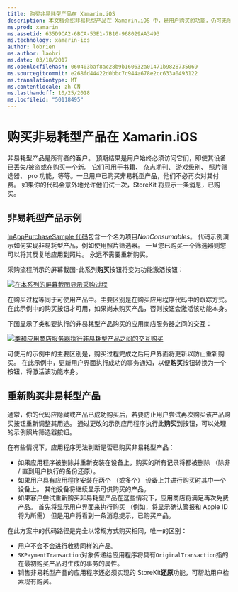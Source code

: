 ```yaml
---
title: 购买非易耗型产品在 Xamarin.iOS
description: 本文档介绍非易耗型产品在 Xamarin.iOS 中，是用户购买的功能，仍可无限期，而不考虑设备。
ms.prod: xamarin
ms.assetid: 635D9CA2-6BCA-53E1-7B10-968029AA3493
ms.technology: xamarin-ios
author: lobrien
ms.author: laobri
ms.date: 03/18/2017
ms.openlocfilehash: 060403baf8ac28b9b160632a01471b9828735069
ms.sourcegitcommit: e268fd44422d0bbc7c944a678e2cc633a0493122
ms.translationtype: MT
ms.contentlocale: zh-CN
ms.lasthandoff: 10/25/2018
ms.locfileid: "50118495"
---
```

# <a name="purchasing-non-consumable-products-in-xamarinios"></a>购买非易耗型产品在 Xamarin.iOS

非易耗型产品是所有者的客户。 预期结果是用户始终必须访问它们，即使其设备已丢失/被盗或在购买一个新。 它们可用于书籍、 杂志期刊、 游戏级别、 照片筛选器、 pro 功能，等等。一旦用户已购买非易耗型产品，他们不必再次对其付费。 如果你的代码会意外地允许他们试一次，StoreKit 将显示一条消息，已购买。

## <a name="non-consumable-products-sample"></a>非易耗型产品示例

[InAppPurchaseSample 代码](https://developer.xamarin.com/samples/monotouch/StoreKit/)包含一个名为项目*NonConsumables*。 代码示例演示如何实现非易耗型产品，例如使用照片筛选器。 一旦您已购买一个筛选器则您可以将其反复地应用到照片。 永远不需要重新购买。   
   
   
   
 采购流程所示的屏幕截图-此系列**购买**按钮将变为功能激活按钮：   
   
   
   
 [![](purchasing-non-consumable-products-images/image34.png "在本系列的屏幕截图显示采购过程")](purchasing-non-consumable-products-images/image34.png#lightbox)   
   
   
   
 在购买过程等同于可使用产品中。主要区别是在购买应用程序代码中的跟踪方式。 在此示例中的购买按钮才可用，如果尚未购买产品，否则按钮会激活该功能本身。   
   
   
   

下图显示了类和要执行的非易耗型产品购买的应用商店服务器之间的交互：   
   
   
   
 [![](purchasing-non-consumable-products-images/image35.png "类和应用商店服务器执行非易耗型产品之间的交互购买")](purchasing-non-consumable-products-images/image35.png#lightbox)   
   
   
   
 可使用的示例中的主要区别是，购买过程完成之后用户界面将更新以防止重新购买。 在此示例中，更新用户界面执行成功的事务通知，以便**购买**按钮转换为一个按钮，将激活该功能本身。

## <a name="re-purchasing-non-consumable-products"></a>重新购买非易耗型产品

通常，你的代码应隐藏或产品已成功购买后，若要防止用户尝试再次购买该产品购买按钮重新调整其用途。 通过更改的示例应用程序执行此**购买**到按钮，可以处理的示例照片筛选器按钮。   
   
   
   
 在有些情况下，应用程序无法判断是否已购买非易耗型产品：

-  如果应用程序被删除并重新安装在设备上，购买的所有记录将都被删除 （除非 / 直到用户执行的备份还原）。 
-  如果用户具有应用程序安装在两个 （或多个） 设备上并进行购买时其中一个设备上。 其他设备将继续显示可供购买的产品。 
-  如果客户尝试重新购买非易耗型产品在这些情况下，应用商店将满足再次免费产品。 首先将显示用户界面来执行购买 （例如，将显示确认警报和 Apple ID 将为所需） 但是用户将看到一条消息提示，已购买产品。  
   
   
   
 在此方案中的代码路径是完全以常规方式购买相同，唯一的区别：

-  用户不会不会进行收费同样的产品。
-  `SKPaymentTransaction`对象传递给应用程序将具有`OriginalTransaction`指的在最初购买产品时生成的事务的属性。 
-  销售非易耗型产品的应用程序还必须实现的 StoreKit**还原**功能，可帮助用户检索现有购买。 
